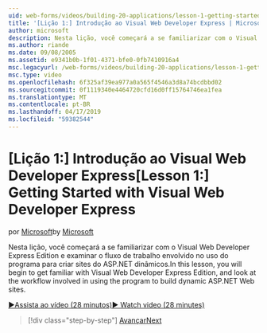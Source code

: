```yaml
---
uid: web-forms/videos/building-20-applications/lesson-1-getting-started-with-visual-web-developer-express
title: '[Lição 1:] Introdução ao Visual Web Developer Express | Microsoft Docs'
author: microsoft
description: Nesta lição, você começará a se familiarizar com o Visual Web Developer Express Edition e examinar o fluxo de trabalho envolvido no uso do programa para criar dyn...
ms.author: riande
ms.date: 09/08/2005
ms.assetid: e9341b0b-1f01-4371-bfe0-0fb7410916a4
msc.legacyurl: /web-forms/videos/building-20-applications/lesson-1-getting-started-with-visual-web-developer-express
msc.type: video
ms.openlocfilehash: 6f325af39ea977a0a565f4546a3d8a74bcdbbd02
ms.sourcegitcommit: 0f1119340e4464720cfd16d0ff15764746ea1fea
ms.translationtype: MT
ms.contentlocale: pt-BR
ms.lasthandoff: 04/17/2019
ms.locfileid: "59382544"
---
```

# <a name="lesson-1-getting-started-with-visual-web-developer-express"></a><span data-ttu-id="f6af2-103">[Lição 1:] Introdução ao Visual Web Developer Express</span><span class="sxs-lookup"><span data-stu-id="f6af2-103">[Lesson 1:] Getting Started with Visual Web Developer Express</span></span>

<span data-ttu-id="f6af2-104">por [Microsoft](https://github.com/microsoft)</span><span class="sxs-lookup"><span data-stu-id="f6af2-104">by [Microsoft](https://github.com/microsoft)</span></span>

<span data-ttu-id="f6af2-105">Nesta lição, você começará a se familiarizar com o Visual Web Developer Express Edition e examinar o fluxo de trabalho envolvido no uso do programa para criar sites do ASP.NET dinâmicos.</span><span class="sxs-lookup"><span data-stu-id="f6af2-105">In this lesson, you will begin to get familiar with Visual Web Developer Express Edition, and look at the workflow involved in using the program to build dynamic ASP.NET Web sites.</span></span>

[<span data-ttu-id="f6af2-106">&#9654;Assista ao vídeo (28 minutos)</span><span class="sxs-lookup"><span data-stu-id="f6af2-106">&#9654; Watch video (28 minutes)</span></span>](https://channel9.msdn.com/Blogs/ASP-NET-Site-Videos/lesson-1-getting-started-with-visual-web-developer-express)

> [!div class="step-by-step"]
> [<span data-ttu-id="f6af2-107">Avançar</span><span class="sxs-lookup"><span data-stu-id="f6af2-107">Next</span></span>](lesson-2-creating-a-web-forms-user-interface.md)
